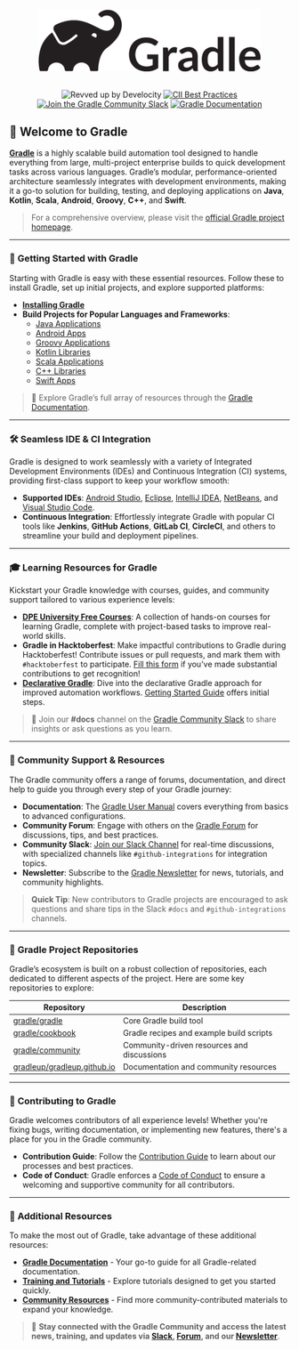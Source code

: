 <div align="center">
  <picture>
    <source media="(prefers-color-scheme: dark)" srcset="images/gradle-sea-green-white-primary.png" width="400px">
    <img alt="Gradle Logo" src="images/gradle-black-primary.png" width="400px">
  </picture>
</div>

<div align="center" style="margin-top: 30px;>

[![Revved up by Develocity](https://img.shields.io/badge/Revved%20up%20by-Develocity-06A0CE?logo=Gradle&labelColor=02303A)](https://ge.gradle.org/scans) [![CII Best Practices](https://bestpractices.coreinfrastructure.org/projects/4898/badge)](https://bestpractices.coreinfrastructure.org/projects/4898) [![Join the Gradle Community Slack](https://img.shields.io/badge/Slack-Join%20the%20Community-brightgreen?style=flat&logo=slack)](https://gradle.org/slack-invite) [![Gradle Documentation](https://img.shields.io/badge/Docs-Gradle%20User%20Guide-blueviolet?style=flat&logo=read-the-docs)](https://docs.gradle.org/current/userguide/userguide.html) 

</div>


## 🐘 **Welcome to Gradle** 

**[Gradle](https://gradle.org/)** is a highly scalable build automation tool designed to handle everything from large, multi-project enterprise builds to quick development tasks across various languages. Gradle’s modular, performance-oriented architecture seamlessly integrates with development environments, making it a go-to solution for building, testing, and deploying applications on **Java**, **Kotlin**, **Scala**, **Android**, **Groovy**, **C++**, and **Swift**.

> For a comprehensive overview, please visit the [official Gradle project homepage](https://gradle.org).

---

### 🚀 **Getting Started with Gradle**

Starting with Gradle is easy with these essential resources. Follow these to install Gradle, set up initial projects, and explore supported platforms:

- **[Installing Gradle](https://docs.gradle.org/current/userguide/installation.html)**
- **Build Projects for Popular Languages and Frameworks**:
  - [Java Applications](https://docs.gradle.org/current/samples/sample_building_java_applications.html)
  - [Android Apps](https://developer.android.com/studio/build/index.html)
  - [Groovy Applications](https://docs.gradle.org/current/samples/sample_building_groovy_applications.html)
  - [Kotlin Libraries](https://docs.gradle.org/current/samples/sample_building_kotlin_libraries.html)
  - [Scala Applications](https://docs.gradle.org/current/samples/sample_building_scala_applications.html)
  - [C++ Libraries](https://docs.gradle.org/current/samples/sample_building_cpp_libraries.html)
  - [Swift Apps](https://docs.gradle.org/current/samples/sample_building_swift_applications.html)

> 📘 Explore Gradle’s full array of resources through the [Gradle Documentation](https://docs.gradle.org/).

---

### 🛠 **Seamless IDE & CI Integration**

Gradle is designed to work seamlessly with a variety of Integrated Development Environments (IDEs) and Continuous Integration (CI) systems, providing first-class support to keep your workflow smooth:

- **Supported IDEs**: [Android Studio](https://developer.android.com/studio/build/index.html), [Eclipse](https://www.vogella.com/tutorials/EclipseGradle/article.html), [IntelliJ IDEA](https://www.jetbrains.com/help/idea/gradle.html), [NetBeans](https://netbeans.apache.org), and [Visual Studio Code](https://code.visualstudio.com/docs/languages/java).
- **Continuous Integration**: Effortlessly integrate Gradle with popular CI tools like **Jenkins**, **GitHub Actions**, **GitLab CI**, **CircleCI**, and others to streamline your build and deployment pipelines.

---

### 🎓 **Learning Resources for Gradle**

Kickstart your Gradle knowledge with courses, guides, and community support tailored to various experience levels:

- **[DPE University Free Courses](https://dpeuniversity.gradle.com/app/catalog)**: A collection of hands-on courses for learning Gradle, complete with project-based tasks to improve real-world skills.
- **Gradle in Hacktoberfest**: Make impactful contributions to Gradle during Hacktoberfest! Contribute issues or pull requests, and mark them with `#hacktoberfest` to participate. [Fill this form](https://forms.gle/go2VESj7kDG1QUqV7) if you've made substantial contributions to get recognition!
- **[Declarative Gradle](https://declarative.gradle.org)**: Dive into the declarative Gradle approach for improved automation workflows. [Getting Started Guide](https://declarative.gradle.org/docs/getting-started) offers initial steps.

> 💬 Join our **#docs** channel on the [Gradle Community Slack](https://gradle.org/slack-invite) to share insights or ask questions as you learn.

---

### 💬 **Community Support & Resources**

The Gradle community offers a range of forums, documentation, and direct help to guide you through every step of your Gradle journey:

- **Documentation**: The [Gradle User Manual](https://docs.gradle.org/current/userguide/userguide.html) covers everything from basics to advanced configurations.
- **Community Forum**: Engage with others on the [Gradle Forum](https://discuss.gradle.org/) for discussions, tips, and best practices.
- **Community Slack**: [Join our Slack Channel](https://gradle.org/slack-invite) for real-time discussions, with specialized channels like `#github-integrations` for integration topics.
- **Newsletter**: Subscribe to the [Gradle Newsletter](https://newsletter.gradle.org) for news, tutorials, and community highlights.

> **Quick Tip**: New contributors to Gradle projects are encouraged to ask questions and share tips in the Slack `#docs` and `#github-integrations` channels.

---

### 📂 **Gradle Project Repositories**

Gradle’s ecosystem is built on a robust collection of repositories, each dedicated to different aspects of the project. Here are some key repositories to explore:

| Repository                                              | Description                                        |
|---------------------------------------------------------|----------------------------------------------------|
| [gradle/gradle](https://github.com/gradle/gradle)       | Core Gradle build tool                             |
| [gradle/cookbook](https://github.com/gradle/cookbook)   | Gradle recipes and example build scripts           |
| [gradle/community](https://github.com/gradle/community) | Community-driven resources and discussions         |
| [gradleup/gradleup.github.io](https://github.com/GradleUp/gradleup.github.io) | Documentation and community resources |

---

### 🌱 **Contributing to Gradle**

Gradle welcomes contributors of all experience levels! Whether you're fixing bugs, writing documentation, or implementing new features, there's a place for you in the Gradle community.

- **Contribution Guide**: Follow the [Contribution Guide](https://github.com/gradle/gradle/blob/master/CONTRIBUTING.md) to learn about our processes and best practices.
- **Code of Conduct**: Gradle enforces a [Code of Conduct](https://gradle.org/conduct/) to ensure a welcoming and supportive community for all contributors.

---

### 🔗 **Additional Resources**

To make the most out of Gradle, take advantage of these additional resources:

- **[Gradle Documentation](https://docs.gradle.org/)** - Your go-to guide for all Gradle-related documentation.
- **[Training and Tutorials](https://gradle.org/training/)** - Explore tutorials designed to get you started quickly.
- **[Community Resources](https://gradle.org/resources/)** - Find more community-contributed materials to expand your knowledge.

> 🌟 **Stay connected with the Gradle Community and access the latest news, training, and updates via [Slack](https://gradle.org/slack-invite), [Forum](https://discuss.gradle.org/), and our [Newsletter](https://newsletter.gradle.org)**.
